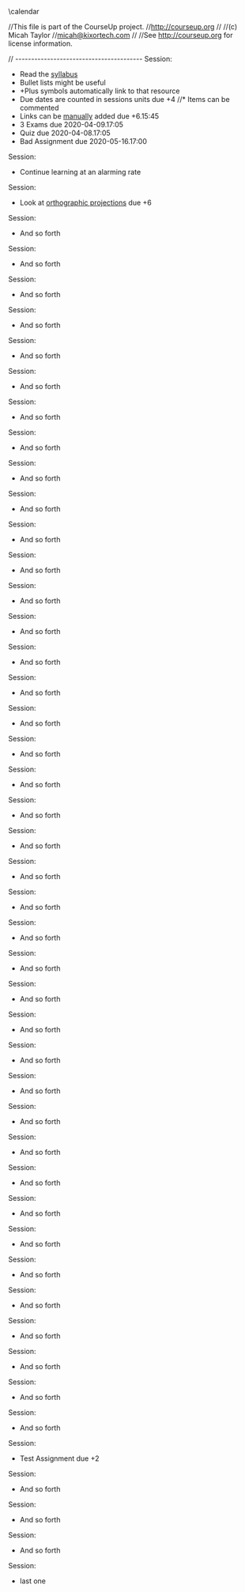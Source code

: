 \calendar

//This file is part of the CourseUp project.
//http://courseup.org
//
//(c) Micah Taylor
//micah@kixortech.com
//
//See http://courseup.org for license information.


// ----------------------------------------
Session:
* Read the [syllabus](/syllabus/)
* Bullet lists might be useful
 * +Plus symbols automatically link to that resource
 * Due dates are counted in sessions units due +4
 //* Items can be commented
 * Links can be <a href="perspective">manually</a> added due +6.15:45
 * 3 Exams due 2020-04-09.17:05
 * Quiz due 2020-04-08.17:05
 * Bad Assignment due 2020-05-16.17:00

Session:
* Continue learning at an alarming rate

Session:
* Look at [orthographic projections](/orthographic/) due +6

Session:
* And so forth

Session:
* And so forth

Session:
* And so forth

Session:
* And so forth

Session:
* And so forth

Session:
* And so forth

Session:
* And so forth

Session:
* And so forth

Session:
* And so forth

Session:
* And so forth

Session:
* And so forth

Session:
* And so forth

Session:
* And so forth

Session:
* And so forth

Session:
* And so forth

Session:
* And so forth

Session:
* And so forth

Session:
* And so forth

Session:
* And so forth

Session:
* And so forth

Session:
* And so forth

Session:
* And so forth

Session:
* And so forth

Session:
* And so forth

Session:
* And so forth

Session:
* And so forth

Session:
* And so forth

Session:
* And so forth

Session:
* And so forth

Session:
* And so forth

Session:
* And so forth

Session:
* And so forth

Session:
* And so forth

Session:
* And so forth

Session:
* And so forth

Session:
* And so forth

Session:
* And so forth

Session:
* And so forth

Session:
* And so forth

Session:
* And so forth

Session:
* Test Assignment due +2

Session:
* And so forth

Session:
* And so forth

Session:
* And so forth

Session:
 * last one
